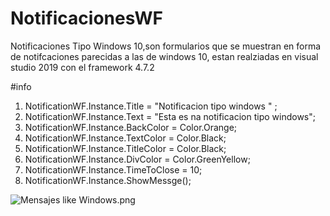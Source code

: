# NotificacionesWF
Notificaciones Tipo Windows 10,son formularios que se muestran en forma de notifcaciones parecidas a las de windows  10, estan realziadas en visual studio 2019 con el framework 4.7.2

#info
1. NotificationWF.Instance.Title = "Notificacion tipo windows " ;
2. NotificationWF.Instance.Text = "Esta es na notificacion tipo windows";
3. NotificationWF.Instance.BackColor = Color.Orange;
4. NotificationWF.Instance.TextColor = Color.Black;
5. NotificationWF.Instance.TitleColor = Color.Black;
6. NotificationWF.Instance.DivColor = Color.GreenYellow;
7. NotificationWF.Instance.TimeToClose = 10;
8. NotificationWF.Instance.ShowMessge();


![Mensajes like Windows.png](https://github.com/TuringD/NotificacionesWF/blob/main/Mensajes%20like%20Windows.png)
